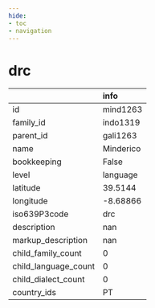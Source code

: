 ```yaml
---
hide:
- toc
- navigation
---
```

# drc
|                      | info      |
|:---------------------|:----------|
| id                   | mind1263  |
| family_id            | indo1319  |
| parent_id            | gali1263  |
| name                 | Minderico |
| bookkeeping          | False     |
| level                | language  |
| latitude             | 39.5144   |
| longitude            | -8.68866  |
| iso639P3code         | drc       |
| description          | nan       |
| markup_description   | nan       |
| child_family_count   | 0         |
| child_language_count | 0         |
| child_dialect_count  | 0         |
| country_ids          | PT        |
